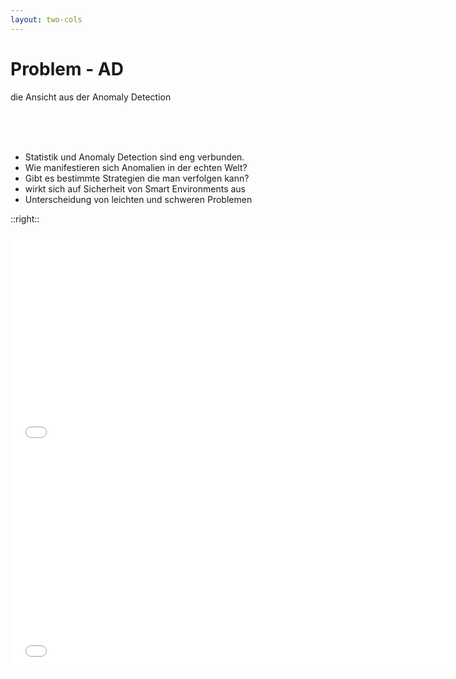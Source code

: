 ```yaml
---
layout: two-cols
---
```


# Problem - AD

die Ansicht aus der Anomaly Detection

<br>
<br>
<br>

- Statistik und Anomaly Detection sind eng verbunden.
- Wie manifestieren sich Anomalien in der echten Welt?
- Gibt es bestimmte Strategien die man verfolgen kann?
- wirkt sich auf Sicherheit von Smart Environments aus
- Unterscheidung von leichten und schweren Problemen

::right::

<div class="mt-50 ml-50">
    <MyModal titleModalHook="Click me...">
        <iframe allowfullscreen width="700" height="350" frameborder="0" scrolling="no" src="//plotly.com/~jorekai/5.embed?modebar=false&link=false"></iframe>
    </MyModal>
    <div class="mt-10 mr-50"></div>
    <MyModal titleModalHook="...and me">
        <iframe allowfullscreen width="700" height="350" frameborder="0" scrolling="no" src="//plotly.com/~jorekai/9.embed?modebar=false&link=false"></iframe>
    </MyModal>
</div>

<Bar title="Machine Learning for Safer Smart Environments"/>
